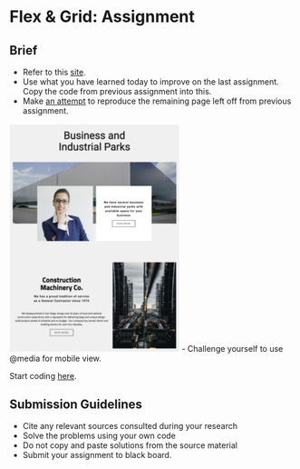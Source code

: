 # Flex & Grid: Assignment

## Brief

- Refer to this [site](https://nicepage.com/website-templates/preview/machinery-parks-for-industrial-48832?device=desktop).
- Use what you have learned today to improve on the last assignment. Copy the code from previous assignment into this.
- Make <ins>an attempt</ins> to reproduce the remaining page left off from previous assignment.
<img src="./assets/images/example.png" width=300>
- Challenge yourself to use @media for mobile view.

Start coding [here](./index.html).

## Submission Guidelines

- Cite any relevant sources consulted during your research
- Solve the problems using your own code
- Do not copy and paste solutions from the source material
- Submit your assignment to black board.
